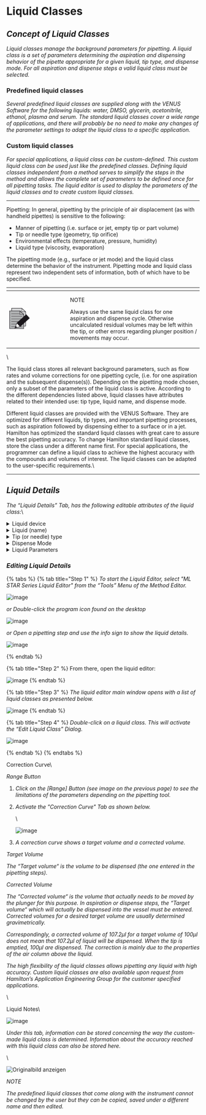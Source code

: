 # Liquid Classes

## _Concept of Liquid Classes‌_

_Liquid classes manage the background parameters for pipetting. A liquid class is a set of parameters determining the aspiration and dispensing behavior of the pipette appropriate for a given liquid, tip type, and dispense mode. For all aspiration and dispense steps a valid liquid class must be selected._

### Predefined liquid classes

_Several predefined liquid classes are supplied along with the VENUS Software for the following liquids: water, DMSO, glycerin, acetonitrile, ethanol, plasma and serum. The standard liquid classes cover a wide range of applications, and there will probably be no need to make any changes of the parameter settings to adapt the liquid class to a specific application._

### Custom liquid classes

_For special applications, a liquid class can be custom-defined. This custom liquid class can be used just like the predefined classes. Defining liquid classes independent from a method serves to simplify the steps in the method and allows the complete set of parameters to be defined once for all pipetting tasks. The liquid editor is used to display the parameters of the liquid classes and to create custom liquid classes._

***



Pipetting: In general, pipetting by the principle of air displacement (as with handheld pipettes) is sensitive to the following:

* Manner of pipetting (i.e. surface or jet, empty tip or part volume)
* Tip or needle type (geometry, tip orifice)
* Environmental effects (temperature, pressure, humidity)
* Liquid type (viscosity, evaporation)

The pipetting mode (e.g., surface or jet mode) and the liquid class determine the behavior of the instrument. Pipetting mode and liquid class represent two independent sets of information, both of which have to be specified.

<table data-header-hidden><thead><tr><th width="145"></th><th></th></tr></thead><tbody><tr><td><img src="../../../../../.gitbook/assets/image (10) (1) (1) (1) (1) (1) (1) (1) (1) (1) (1) (1) (1) (1) (1).png" alt="" data-size="original"></td><td><p>NOTE</p><p>Always use the same liquid class for one aspiration and dispense cycle. Otherwise uncalculated residual volumes may be left within the tip, or other errors regarding plunger position / movements may occur.</p></td></tr></tbody></table>

\


The liquid class stores all relevant background parameters, such as flow rates and volume corrections for one pipetting cycle, (i.e. for one aspiration and the subsequent dispense(s)). Depending on the pipetting mode chosen, only a subset of the parameters of the liquid class is active. According to the different dependencies listed above, liquid classes have attributes related to their intended use: tip type, liquid name, and dispense mode.

Different liquid classes are provided with the VENUS Software. They are optimized for different liquids, tip types, and important pipetting processes, such as aspiration followed by dispensing either to a surface or in a jet. Hamilton has optimized the standard liquid classes with great care to assure the best pipetting accuracy. To change Hamilton standard liquid classes, store the class under a different name first. For special applications, the programmer can define a liquid class to achieve the highest accuracy with the compounds and volumes of interest. The liquid classes can be adapted to the user-specific requirements.\


***



## _Liquid Details_

_The “Liquid Details” Tab, has the following editable attributes of the liquid class:_\


<details>

<summary>Liquid device</summary>



</details>

<details>

<summary>Liquid (name)</summary>



</details>

<details>

<summary>Tip (or needle) type</summary>



</details>

<details>

<summary>Dispense Mode</summary>



</details>

<details>

<summary>Liquid Parameters</summary>



_Here is what the various parameters mean:_

* _“Flow Rate” and “Mix Flow Rate” are volume flows of liquid in µl/s; they correspond to plunger speeds for aspirating, dispensing and mixing._
* _“Air Transport Volume”: air for transport is aspirated at the end of the aspirate and/or dispense step and automatically dispensed again as an extra volume in the first part of the dispense step._
* _“Blowout Volume”: blow-out air is taken up first during aspiration. If dispensing will later be done using the “Empty tip” Dispense Mode, the entire volume including blow-out air is dispensed in the dispense step._
* _“Swap Speed” is the speed at which the dispensing head (single pipetting channel, CO-RE 96 Probe Head or CO-RE 384 Probe Head) is drawn up out of the liquid._
* _“Settling Time” is the time the dispensing head has to wait in the liquid after aspiration/dispense until it begins to withdraw._
* _“Over-Aspirate Volume” is a kind of pre-wetting volume: on aspirating e.g. 20µl of liquid, first more than 20µl is aspirated (20µl + Over-asp. vol.), so as to pre-wet the tip. Then this volume is dispensed again immediately (still in the aspirate step)._
* _“Clot Retract Height”: a parameter for recognizing clots which determines how high the dispensing head is allowed to travel up out of the liquid if there is a residual cLLD signal after aspiration. It is measured in mm from the height of the liquid surface upwards. If this distance is exceeded, an error message is generated._
* _“Stop Flow Rate”: dispensing speed of the plunger (expressed as a stream of liquid volume in µl/s), at which the dispense step terminates abruptly. If the “Dispense flow rate“ is equal to the “Stop flow rate“, the dispense breaks off abruptly after dispensing the volume without slowing down beforehand. If the “Stop flow rate“ is set to its minimum permitted value, the plunger movement becomes gradually slower during the dispense until it stops._
* _“Stop Back Volume”: volume which is aspirated again immediately after dispensing “Jet Part Volume” Mode. This volume is aspirated automatically as quickly as possible in order to have a cut-off of the liquid flow._
* _“Pressure LLD Sensitivity”: Default value for the pressure LLD sensitivity to be used in aspiration steps. Determined by the liquid._
* _“Max Height Difference”: Default tolerated maximum height difference in mm between pressure and capacitive LLD if both are activated during aspiration._

</details>





### _‌Editing Liquid Details‌_

{% tabs %}
{% tab title="Step 1" %}
_To start the Liquid Editor, select "ML STAR Series Liquid Editor" from the “Tools” Menu of the Method Editor._

![image](../../../../../.gitbook/assets/Image\_1382.jpg)

_or Double-click the program icon found on the desktop_

![image](../../../../../.gitbook/assets/Image\_1383.jpg)

_or Open a pipetting step and use the info sign to show the liquid details._

![image](../../../../../.gitbook/assets/Image\_1384.jpg)


{% endtab %}

{% tab title="Step 2" %}
From there, open the liquid editor:

![image](../../../../../.gitbook/assets/Image\_1385.jpg)
{% endtab %}

{% tab title="Step 3" %}
_The liquid editor main window opens with a list of liquid classes as presented below._

![image](../../../../../.gitbook/assets/Image\_1386.jpg)
{% endtab %}

{% tab title="Step 4" %}
_Double-click on a liquid class. This will activate the “Edit Liquid Class” Dialog._

![image](../../../../../.gitbook/assets/Image\_1387.jpg)


{% endtab %}
{% endtabs %}





Correction Curve\



_Range Button_

1. _Click on the \[Range] Button (see image on the previous page) to see the limitations of the parameters depending on the pipetting tool._
2.  _Activate the "Correction Curve" Tab as shown below._

    \


    ![image](../../../../../.gitbook/assets/Image\_1389.jpg)
3. _A correction curve shows a target volume and a corrected volume._

_Target Volume_

_The “Target volume“ is the volume to be dispensed (the one entered in the pipetting steps)._

_Corrected Volume_

_The “Corrected volume“ is the volume that actually needs to be moved by the plunger for this purpose. In aspiration or dispense steps, the “Target volume“ which will actually be dispensed into the vessel must be entered. Corrected volumes for a desired target volume are usually determined gravimetrically._

_Correspondingly, a corrected volume of 107.2µl for a target volume of 100µl does not mean that 107.2µl of liquid will be dispensed. When the tip is emptied, 100µl are dispensed. The correction is mainly due to the properties of the air column above the liquid._

_The high flexibility of the liquid classes allows pipetting any liquid with high accuracy. Custom liquid classes are also available upon request from Hamilton’s Application Engineering Group for the customer specified applications._

\


Liquid Notes\



![image](../../../../../.gitbook/assets/Image\_1390.gif)

_Under this tab, information can be stored concerning the way the custom-made liquid class is determined. Information about the accuracy reached with this liquid class can also be stored here._

\


![Originalbild anzeigen](../../../../../.gitbook/assets/Image\_1391.jpg)

_NOTE_

_The predefined liquid classes that come along with the instrument cannot be changed by the user but they can be copied, saved under a different name and then edited._

## _‌_
